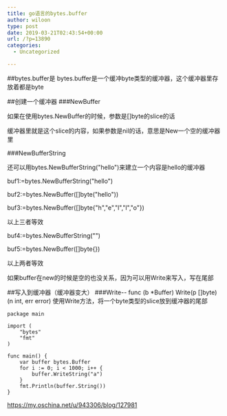 ```yaml
---
title: go语言的bytes.buffer
author: wiloon
type: post
date: 2019-03-21T02:43:54+00:00
url: /?p=13890
categories:
  - Uncategorized

---
```

##bytes.buffer是 bytes.buffer是一个缓冲byte类型的缓冲器，这个缓冲器里存放着都是byte

##创建一个缓冲器 ###NewBuffer
  
如果在使用bytes.NewBuffer的时候，参数是[]byte的slice的话
  
缓冲器里就是这个slice的内容，如果参数是nil的话，意思是New一个空的缓冲器里
  
###NewBufferString
  
还可以用bytes.NewBufferString("hello")来建立一个内容是hello的缓冲器

buf1:=bytes.NewBufferString("hello")
  
buf2:=bytes.NewBuffer([]byte("hello"))
  
buf3:=bytes.NewBuffer([]byte{"h","e","l","l","o"})
  
以上三者等效
  
buf4:=bytes.NewBufferString("")
  
buf5:=bytes.NewBuffer([]byte{})
  
以上两者等效
  
如果buffer在new的时候是空的也没关系，因为可以用Write来写入，写在尾部

##写入到缓冲器（缓冲器变大） ###Write-- func (b *Buffer) Write(p []byte) (n int, err error) 使用Write方法，将一个byte类型的slice放到缓冲器的尾部



    package main

    import (
        "bytes"
        "fmt"
    )

    func main() {
        var buffer bytes.Buffer
        for i := 0; i < 1000; i++ {
            buffer.WriteString("a")
        }
        fmt.Println(buffer.String())
    }


https://my.oschina.net/u/943306/blog/127981